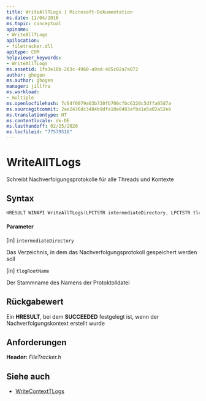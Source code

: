 ```yaml
---
title: WriteAllTLogs | Microsoft-Dokumentation
ms.date: 11/04/2016
ms.topic: conceptual
apiname:
- WriteAllTLogs
apilocation:
- filetracker.dll
apitype: COM
helpviewer_keywords:
- WriteAllTLogs
ms.assetid: 1fa3e10b-263c-4960-a9ad-485c02a7a872
author: ghogen
ms.author: ghogen
manager: jillfra
ms.workload:
- multiple
ms.openlocfilehash: 7c64f0079a03b730fb700cfbc6320c5dffa05d7a
ms.sourcegitcommit: 2ae2436dc3484b9dfa10e0483afba1e5a02a52eb
ms.translationtype: HT
ms.contentlocale: de-DE
ms.lasthandoff: 02/25/2020
ms.locfileid: "77579516"
---
```

# <a name="writealltlogs"></a>WriteAllTLogs
Schreibt Nachverfolgungsprotokolle für alle Threads und Kontexte

## <a name="syntax"></a>Syntax

```cpp
HRESULT WINAPI WriteAllTLogs(LPCTSTR intermediateDirectory, LPCTSTR tlogRootName);
```

#### <a name="parameters"></a>Parameter
[in] `intermediateDirectory`

 Das Verzeichnis, in dem das Nachverfolgungsprotokoll gespeichert werden soll

[in] `tlogRootName`

 Der Stammname des Namens der Protoktolldatei

## <a name="return-value"></a>Rückgabewert
 Ein **HRESULT**, bei dem **SUCCEEDED** festgelegt ist, wenn der Nachverfolgungskontext erstellt wurde

## <a name="requirements"></a>Anforderungen
 **Header:** *FileTracker.h*

## <a name="see-also"></a>Siehe auch
- [WriteContextTLogs](../msbuild/writecontexttlogs.md)